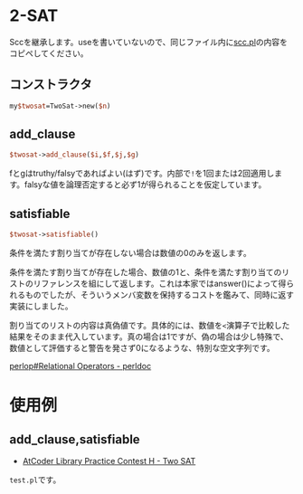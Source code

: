# 2-SAT

Sccを継承します。useを書いていないので、同じファイル内に[scc.pl](https://github.com/kotatsugame/AtCoderLibraryForPerl/blob/master/SCC/scc.pl)の内容をコピペしてください。

## コンストラクタ

```perl
my$twosat=TwoSat->new($n)
```

## add_clause

```perl
$twosat->add_clause($i,$f,$j,$g)
```

fとgはtruthy/falsyであればよい(はず)です。内部で`!`を1回または2回適用します。falsyな値を論理否定すると必ず1が得られることを仮定しています。

## satisfiable

```perl
$twosat->satisfiable()
```

条件を満たす割り当てが存在しない場合は数値の0のみを返します。

条件を満たす割り当てが存在した場合、数値の1と、条件を満たす割り当てのリストのリファレンスを組にして返します。これは本家ではanswer()によって得られるものでしたが、そういうメンバ変数を保持するコストを鑑みて、同時に返す実装にしました。

割り当てのリストの内容は真偽値です。具体的には、数値を`<`演算子で比較した結果をそのまま代入しています。真の場合は1ですが、偽の場合は少し特殊で、数値として評価すると警告を発さず0になるような、特別な空文字列です。

[perlop#Relational Operators - perldoc](https://perldoc.perl.org/5.32.0/perlop.html#Relational-Operators)

# 使用例

## add_clause,satisfiable

* [AtCoder Library Practice Contest H - Two SAT](https://atcoder.jp/contests/practice2/submissions/16603538)

`test.pl`です。


